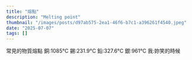 ```yaml
---
title: "熔點"
description: "Melting point"
thumbnail: "/images/posts/d97ab575-2ea1-46f6-b7c1-a396261f4540.jpeg"
date: "2025-07-07"
tags: []
---
```


常見的物質熔點
銅:1085°C
錫:231.9°C
鉛:327.6°C
銀:961°C
我:妳笑的時候

